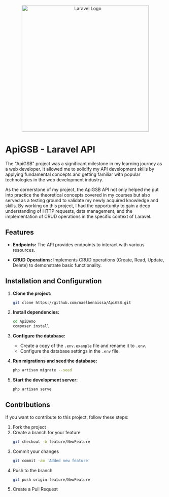 <p align="center"><a href="https://laravel.com" target="_blank"><img src="https://raw.githubusercontent.com/laravel/art/master/logo-lockup/5%20SVG/2%20CMYK/1%20Full%20Color/laravel-logolockup-cmyk-red.svg" width="400" alt="Laravel Logo"></a></p>

# ApiGSB - Laravel API

The "ApiGSB" project was a significant milestone in my learning journey as a web developer. It allowed me to solidify my API development skills by applying fundamental concepts and getting familiar with popular technologies in the web development industry.

As the cornerstone of my project, the ApiGSB API not only helped me put into practice the theoretical concepts covered in my courses but also served as a testing ground to validate my newly acquired knowledge and skills. By working on this project, I had the opportunity to gain a deep understanding of HTTP requests, data management, and the implementation of CRUD operations in the specific context of Laravel.

## Features

- **Endpoints:** The API provides endpoints to interact with various resources.
  
- **CRUD Operations:** Implements CRUD operations (Create, Read, Update, Delete) to demonstrate basic functionality.

## Installation and Configuration

1. **Clone the project:**
   ```bash
   git clone https://github.com/naelbenaissa/ApiGSB.git
   ```

2. **Install dependencies:**
   ```bash
   cd ApiDemo
   composer install
   ```

3. **Configure the database:**
   - Create a copy of the `.env.example` file and rename it to `.env`.
   - Configure the database settings in the `.env` file.

4. **Run migrations and seed the database:**
   ```bash
   php artisan migrate --seed
   ```

5. **Start the development server:**
   ```bash
   php artisan serve
   ```

## Contributions

If you want to contribute to this project, follow these steps:

1. Fork the project
2. Create a branch for your feature
   ```bash
   git checkout -b feature/NewFeature
   ```
3. Commit your changes
   ```bash
   git commit -am 'Added new feature'
   ```
4. Push to the branch
   ```bash
   git push origin feature/NewFeature
   ```
5. Create a Pull Request

